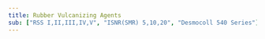 ```yaml
---
title: Rubber Vulcanizing Agents
sub: ["RSS I,II,III,IV,V", "ISNR(SMR) 5,10,20", "Desmocoll 540 Series"]
---
```

